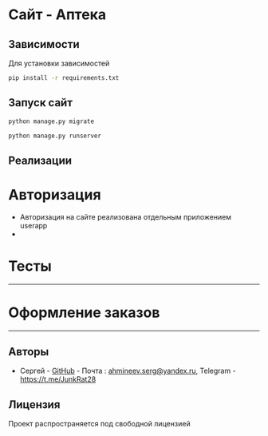 # Сайт - Аптека

## Зависимости

Для установки зависимостей

```bash
pip install -r requirements.txt
```

## Запуск сайт

```bash
python manage.py migrate
```


```bash
python manage.py runserver
```

## Реализации

# Авторизация

- Авторизация на сайте реализована отдельным приложением userapp
-

# Тесты


________

# Оформление заказов


_______


## Авторы
- Сергей - [GitHub](https://github.com/sergey-akhmineev) - Почта : ahmineev.serg@yandex.ru, Telegram - https://t.me/JunkRat28

## Лицензия
Проект распространяется под свободной лицензией
